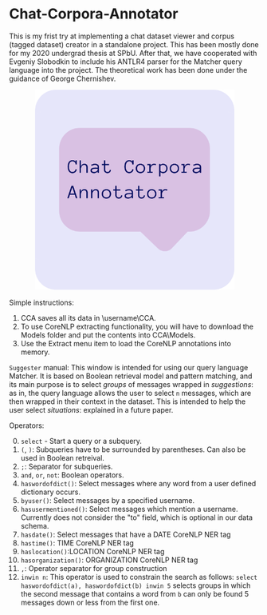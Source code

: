 # Chat-Corpora-Annotator
This is my frist try at implementing a chat dataset viewer and corpus (tagged dataset) creator in a standalone project. This has been mostly done for my 2020 undergrad thesis at SPbU. After that, we have cooperated with Evgeniy Slobodkin to include his ANTLR4 parser for the Matcher query language into the project. The theoretical work has been done under the guidance of George Chernishev.

<p align="center">
<img src="https://github.com/mechanicpanic/Chat-Corpora-Annotator/blob/master/icon2.png" width="400">
</p>  
  
Simple instructions:

1. CCA saves all its data in \username\CCA.
2. To use CoreNLP extracting functionality, you will have to download the Models folder and put the contents into CCA\Models.
3. Use the Extract menu item to load the CoreNLP annotations into memory.


`Suggester` manual:
This window is intended for using our query language Matcher. It is based on Boolean retrieval model and pattern matching, and its main purpose is to select *groups* of messages wrapped in *suggestions*: as in, the query language allows the user to select `n` messages, which are then wrapped in their context in the dataset. This is intended to help the user select *situations*: explained in a future paper.

Operators:

0. `select` - Start a query or a subquery.
1. `(`, `)`: Subqueries have to be surrounded by parentheses. Can also be used in Boolean retreival.
2. `;`: Separator for subqueries.
3. `and`, `or`, `not`: Boolean operators.
4. `haswordofdict()`: Select messages where any word from a user defined dictionary occurs.
5. `byuser()`: Select messages by a specified username.
6. `hasusermentioned()`: Select messages which mention a username. Currently does not consider the "to" field, which is optional in our data schema.
7. `hasdate()`: Select messages that have a DATE CoreNLP NER tag
8. `hastime()`: TIME CoreNLP NER tag
9.  `haslocation()`:LOCATION CoreNLP NER tag
10. `hasorganization()`: ORGANIZATION CoreNLP NER tag
11. `,`: Operator separator for group construction
12. `inwin n`: This operator is used to constrain the search as follows: `select haswordofdict(a), haswordofdict(b) inwin 5` selects groups in which the second message that contains a word from `b` can only be found 5 messages down or less from the first one.
